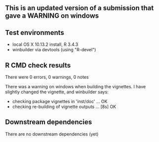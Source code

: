 ## This is an updated version of a submission that gave a WARNING on windows

## Test environments
* local OS X 10.13.2 install, R 3.4.3
* winbuilder via devtools (using "R-devel")

## R CMD check results
There were 0 errors, 0 warnings, 0 notes

There was a warning on windows when building the vignettes. I have slightly changed the vignette, and winbuilder says:

* checking package vignettes in 'inst/doc' ... OK
* checking re-building of vignette outputs ... [8s] OK

## Downstream dependencies
There are no downstream dependencies (yet)